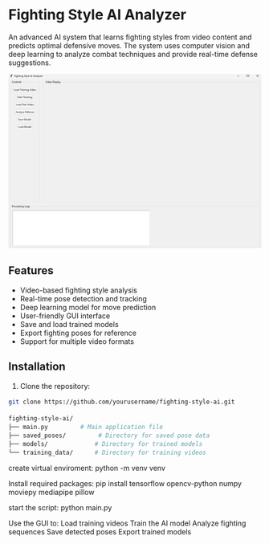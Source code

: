 # Fighting Style AI Analyzer

An advanced AI system that learns fighting styles from video content and predicts optimal defensive moves. The system uses computer vision and deep learning to analyze combat techniques and provide real-time defense suggestions.

<img src="fightingai.png" width="600" alt="GUI Preview">

## Features

- Video-based fighting style analysis
- Real-time pose detection and tracking
- Deep learning model for move prediction
- User-friendly GUI interface
- Save and load trained models
- Export fighting poses for reference
- Support for multiple video formats

## Installation

1. Clone the repository:
```bash
git clone https://github.com/yourusername/fighting-style-ai.git

fighting-style-ai/
├── main.py         # Main application file
├── saved_poses/         # Directory for saved pose data
├── models/             # Directory for trained models
└── training_data/      # Directory for training videos

```

create virtual enviroment:
python -m venv venv

Install required packages:
pip install tensorflow opencv-python numpy moviepy mediapipe pillow

start the script:
python main.py

Use the GUI to:
Load training videos
Train the AI model
Analyze fighting sequences
Save detected poses
Export trained models
